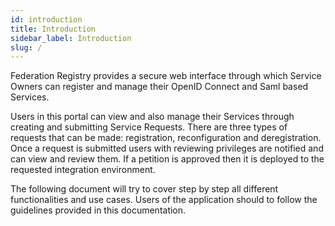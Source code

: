 ```yaml
---
id: introduction
title: Introduction
sidebar_label: Introduction
slug: /
---
```



Federation Registry provides a secure web interface through which Service Owners
can register and manage their OpenID Connect and Saml based Services.

Users in this portal can view and also manage their Services through creating
and submitting Service Requests. There are three types of requests that can be
made: registration, reconfiguration and deregistration. Once a request is
submitted users with reviewing privileges are notified and can view and review
them. If a petition is approved then it is deployed to the requested integration
environment.

The following document will try to cover step by step all different
functionalities and use cases. Users of the application should to follow the
guidelines provided in this documentation.
